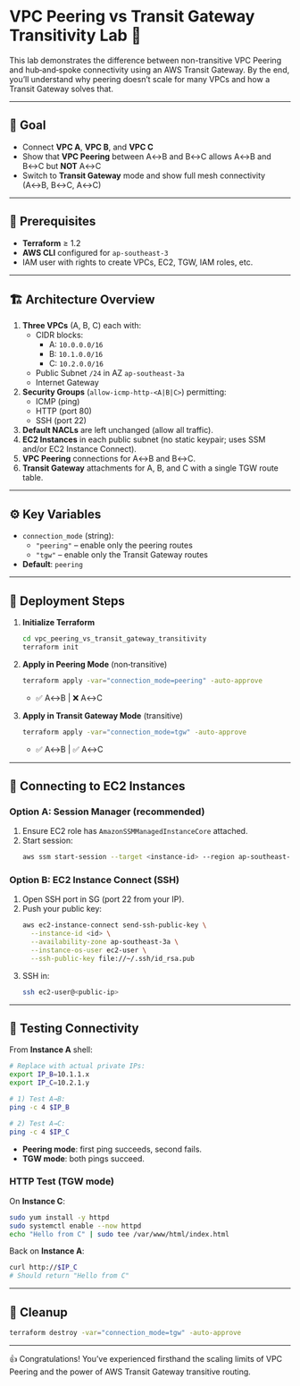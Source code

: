 

# VPC Peering vs Transit Gateway Transitivity Lab 🚀

This lab demonstrates the difference between non-transitive VPC Peering and hub‑and‑spoke connectivity using an AWS Transit Gateway. By the end, you’ll understand why peering doesn’t scale for many VPCs and how a Transit Gateway solves that.

---

## 🎯 Goal
- Connect **VPC A**, **VPC B**, and **VPC C**  
- Show that **VPC Peering** between A↔B and B↔C allows A↔B and B↔C but **NOT** A↔C  
- Switch to **Transit Gateway** mode and show full mesh connectivity (A↔B, B↔C, A↔C)  

---

## 🔧 Prerequisites
- **Terraform** ≥ 1.2  
- **AWS CLI** configured for `ap-southeast-3`  
- IAM user with rights to create VPCs, EC2, TGW, IAM roles, etc.

---

## 🏗️ Architecture Overview
1. **Three VPCs** (A, B, C) each with:
   - CIDR blocks:  
     - A: `10.0.0.0/16`  
     - B: `10.1.0.0/16`  
     - C: `10.2.0.0/16`  
   - Public Subnet `/24` in AZ `ap-southeast-3a`  
   - Internet Gateway  
2. **Security Groups** (`allow-icmp-http-<A|B|C>`) permitting:
   - ICMP (ping)  
   - HTTP (port 80)  
   - SSH (port 22)  
3. **Default NACLs** are left unchanged (allow all traffic).  
4. **EC2 Instances** in each public subnet (no static keypair; uses SSM and/or EC2 Instance Connect).  
5. **VPC Peering** connections for A↔B and B↔C.  
6. **Transit Gateway** attachments for A, B, and C with a single TGW route table.  

---

## ⚙️ Key Variables
- `connection_mode` (string):  
  - `"peering"` – enable only the peering routes  
  - `"tgw"`     – enable only the Transit Gateway routes  
- **Default**: `peering`

---

## 🚀 Deployment Steps

1. **Initialize Terraform**  
   ```bash
   cd vpc_peering_vs_transit_gateway_transitivity
   terraform init
   ```

2. **Apply in Peering Mode** (non‑transitive)  
   ```bash
   terraform apply -var="connection_mode=peering" -auto-approve
   ```
   - ✅ A↔B  |  ❌ A↔C  

3. **Apply in Transit Gateway Mode** (transitive)  
   ```bash
   terraform apply -var="connection_mode=tgw" -auto-approve
   ```
   - ✅ A↔B  |  ✅ A↔C  

---

## 🔗 Connecting to EC2 Instances

### Option A: Session Manager (recommended)
1. Ensure EC2 role has `AmazonSSMManagedInstanceCore` attached.
2. Start session:
   ```bash
   aws ssm start-session --target <instance-id> --region ap-southeast-3
   ```

### Option B: EC2 Instance Connect (SSH)
1. Open SSH port in SG (port 22 from your IP).  
2. Push your public key:
   ```bash
   aws ec2-instance-connect send-ssh-public-key \
     --instance-id <id> \
     --availability-zone ap-southeast-3a \
     --instance-os-user ec2-user \
     --ssh-public-key file://~/.ssh/id_rsa.pub
   ```
3. SSH in:
   ```bash
   ssh ec2-user@<public-ip>
   ```

---

## 🧪 Testing Connectivity

From **Instance A** shell:

```bash
# Replace with actual private IPs:
export IP_B=10.1.1.x
export IP_C=10.2.1.y

# 1) Test A→B:
ping -c 4 $IP_B

# 2) Test A→C:
ping -c 4 $IP_C
```

- **Peering mode**: first ping succeeds, second fails.  
- **TGW mode**: both pings succeed.  

### HTTP Test (TGW mode)
On **Instance C**:
```bash
sudo yum install -y httpd
sudo systemctl enable --now httpd
echo "Hello from C" | sudo tee /var/www/html/index.html
```
Back on **Instance A**:
```bash
curl http://$IP_C
# Should return "Hello from C"
```

---

## 🎉 Cleanup
```bash
terraform destroy -var="connection_mode=tgw" -auto-approve
```

---

👍 Congratulations! You’ve experienced firsthand the scaling limits of VPC Peering and the power of AWS Transit Gateway transitive routing.